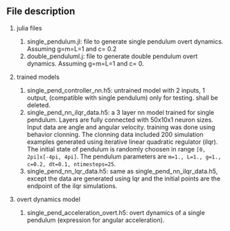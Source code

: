 
## File description

1. julia files
    1. single_pendulum.jl: file to generate single pendulum overt dynamics. Assuming g=m=L=1 and c= 0.2
    2. double_penduluml.j: file to generate double pendulum overt dynamics. Assuming g=m=L=1 and c= 0.

2. trained models
    1. single_pend_controller_nn.h5: untrained model with 2 inputs, 1 output, (compatible with single pendulum) only for testing. shall be deleted.
    2. single_pend_nn_ilqr_data.h5: a 3 layer nn model trained for single pendulum. Layers are fully connected with 50x10x1 neuron sizes. Input data are angle and angular velocity. training was done using behavior clonning. The clonning data included 200 simulation examples generated using iterative linear quadratic regulator (ilqr). The initial state of pendulum is randomly choosen in range `[0, 2pi]x[-4pi, 4pi]`. The pendulum parameters are `m=1., L=1., g=1., c=0.2, dt=0.1, ntimesteps=25`.
    3. single_pend_nn_lqr_data.h5: same as single_pend_nn_ilqr_data.h5, except the data are generated using lqr and the initial points are the endpoint of the ilqr simulations.
    
3. overt dynamics model
    1. single_pend_acceleration_overt.h5: overt dynamics of a single pendulum (expression for angular acceleration).
